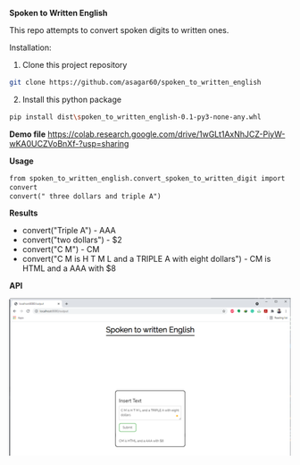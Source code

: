 **Spoken to Written English**

This repo attempts to convert spoken digits to written ones.

Installation:
1. Clone this project repository
```bash
git clone https://github.com/asagar60/spoken_to_written_english
```
2. Install this python package
```bash
pip install dist\spoken_to_written_english-0.1-py3-none-any.whl
```

**Demo file**
https://colab.research.google.com/drive/1wGLt1AxNhJCZ-PiyW-wKA0UCZVoBnXf-?usp=sharing

**Usage**
```
from spoken_to_written_english.convert_spoken_to_written_digit import convert
convert(" three dollars and triple A")
```

**Results**
- convert("Triple A")    -  AAA
- convert("two dollars") -  $2
- convert("C M")         -  CM
- convert("C M is H T M L and a TRIPLE A with eight dollars") - CM is HTML and a AAA with $8

**API**

![output](./output_images/output.png)
